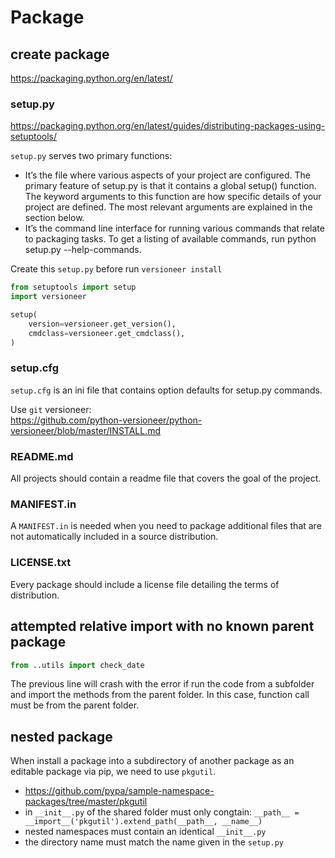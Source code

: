 # Package

## create package
https://packaging.python.org/en/latest/

### setup.py
https://packaging.python.org/en/latest/guides/distributing-packages-using-setuptools/

`setup.py` serves two primary functions:
- It’s the file where various aspects of your project are configured. The primary feature of setup.py is that it contains a global setup() function. The keyword arguments to this function are how specific details of your project are defined. The most relevant arguments are explained in the section below.
- It’s the command line interface for running various commands that relate to packaging tasks. To get a listing of available commands, run python setup.py --help-commands.

Create this `setup.py` before run `versioneer install`
```py
from setuptools import setup
import versioneer

setup(
    version=versioneer.get_version(),
    cmdclass=versioneer.get_cmdclass(),
)
```

### setup.cfg
`setup.cfg` is an ini file that contains option defaults for setup.py commands.

Use `git` versioneer:\
https://github.com/python-versioneer/python-versioneer/blob/master/INSTALL.md

### README.md
All projects should contain a readme file that covers the goal of the project.

### MANIFEST.in
A `MANIFEST.in` is needed when you need to package additional files that are not automatically included in a source distribution.

### LICENSE.txt
Every package should include a license file detailing the terms of distribution.

## attempted relative import with no known parent package
```py
from ..utils import check_date
```
The previous line will crash with the error if run the code from a subfolder and import the methods from the parent folder. In this case, function call must be from the parent folder.

## nested package
When install a package into a subdirectory of another package as an editable package via pip, we need to use `pkgutil`.
- https://github.com/pypa/sample-namespace-packages/tree/master/pkgutil
- in `__init__.py` of the shared folder must only congtain: `__path__ = __import__('pkgutil').extend_path(__path__, __name__)`
- nested namespaces must contain an identical `__init__.py`
- the directory name must match the name given in the `setup.py`
